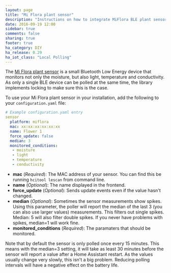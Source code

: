 ```yaml
---
layout: page
title: "Mi Flora plant sensor"
description: "Instructions on how to integrate MiFlora BLE plant sensor with Home Assistant."
date: 2016-09-19 12:00
sidebar: true
comments: false
sharing: true
footer: true
ha_category: DIY
ha_release: 0.29
ha_iot_class: "Local Polling"
---
```


The [Mi Flora plant sensor](https://www.open-homeautomation.com/2016/08/23/reverse-engineering-the-mi-plant-sensor/) is a small Bluetooth Low Energy device that monitors not only the moisture, but also light, temperature and
conductivity. As only a single BLE device can be polled at the same time, the library implements locking to make sure this is the case.

To use your Mi Flora plant sensor in your installation, add the following to your `configuration.yaml` file:

```yaml
# Example configuration.yaml entry
sensor
  platform: miflora
  mac: xx:xx:xx:xx:xx:xx
  name: Flower 1
  force_update: false
  median: 3
  monitored_conditions:
   - moisture
   - light
   - temperature
   - conductivity
```

- **mac** (*Required*): The MAC address of your sensor. You can find this be running `hcitool lescan` from command line.
- **name** (*Optional*): The name displayed in the frontend.
- **force_update** (*Optional*): Sends update events even if the value hasn't changed.
- **median** (*Optional*): Sometimes the sensor measurements show spikes. Using this parameter, the poller will report the median of the last 
  3 (you can also use larger values) measurements. This filters out single spikes. Median: 5 will also filter double spikes.
  If you never have problems with spikes, median=1 will work fine. 
- **monitored_conditions** (*Required*): The paramaters that should be monitored.

Note that by default the sensor is only polled once every 15 minutes. This means with the median=3 setting, it will take as least 30 minutes before the sensor will report a value after a Home Assistant restart. As the values usually change very slowly, this isn't a big problem. 
Reducing polling intervals will have a negative effect on the battery life.

